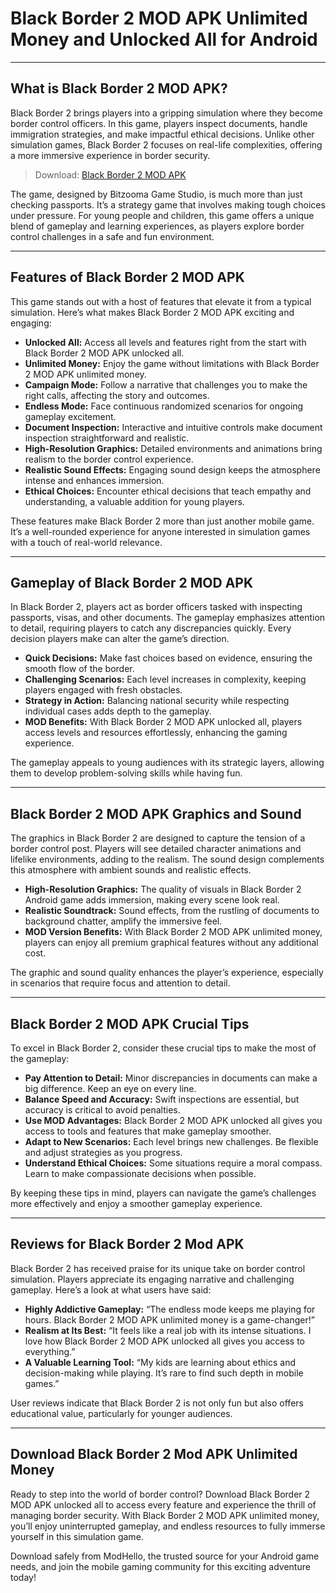 # Black Border 2 MOD APK Unlimited Money and Unlocked All for Android

---

## What is Black Border 2 MOD APK?

Black Border 2 brings players into a gripping simulation where they become border control officers. In this game, players inspect documents, handle immigration strategies, and make impactful ethical decisions. Unlike other simulation games, Black Border 2 focuses on real-life complexities, offering a more immersive experience in border security.

>Download: [Black Border 2 MOD APK](https://s.net.vn/Z1OD)

The game, designed by Bitzooma Game Studio, is much more than just checking passports. It’s a strategy game that involves making tough choices under pressure. For young people and children, this game offers a unique blend of gameplay and learning experiences, as players explore border control challenges in a safe and fun environment.

---

## Features of Black Border 2 MOD APK

This game stands out with a host of features that elevate it from a typical simulation. Here’s what makes Black Border 2 MOD APK exciting and engaging:

- **Unlocked All:** Access all levels and features right from the start with Black Border 2 MOD APK unlocked all.
- **Unlimited Money:** Enjoy the game without limitations with Black Border 2 MOD APK unlimited money.
- **Campaign Mode:** Follow a narrative that challenges you to make the right calls, affecting the story and outcomes.
- **Endless Mode:** Face continuous randomized scenarios for ongoing gameplay excitement.
- **Document Inspection:** Interactive and intuitive controls make document inspection straightforward and realistic.
- **High-Resolution Graphics:** Detailed environments and animations bring realism to the border control experience.
- **Realistic Sound Effects:** Engaging sound design keeps the atmosphere intense and enhances immersion.
- **Ethical Choices:** Encounter ethical decisions that teach empathy and understanding, a valuable addition for young players.

These features make Black Border 2 more than just another mobile game. It’s a well-rounded experience for anyone interested in simulation games with a touch of real-world relevance.

---

## Gameplay of Black Border 2 MOD APK

In Black Border 2, players act as border officers tasked with inspecting passports, visas, and other documents. The gameplay emphasizes attention to detail, requiring players to catch any discrepancies quickly. Every decision players make can alter the game’s direction.

- **Quick Decisions:** Make fast choices based on evidence, ensuring the smooth flow of the border.
- **Challenging Scenarios:** Each level increases in complexity, keeping players engaged with fresh obstacles.
- **Strategy in Action:** Balancing national security while respecting individual cases adds depth to the gameplay.
- **MOD Benefits:** With Black Border 2 MOD APK unlocked all, players access levels and resources effortlessly, enhancing the gaming experience.

The gameplay appeals to young audiences with its strategic layers, allowing them to develop problem-solving skills while having fun.

---

## Black Border 2 MOD APK Graphics and Sound

The graphics in Black Border 2 are designed to capture the tension of a border control post. Players will see detailed character animations and lifelike environments, adding to the realism. The sound design complements this atmosphere with ambient sounds and realistic effects.

- **High-Resolution Graphics:** The quality of visuals in Black Border 2 Android game adds immersion, making every scene look real.
- **Realistic Soundtrack:** Sound effects, from the rustling of documents to background chatter, amplify the immersive feel.
- **MOD Version Benefits:** With Black Border 2 MOD APK unlimited money, players can enjoy all premium graphical features without any additional cost.

The graphic and sound quality enhances the player’s experience, especially in scenarios that require focus and attention to detail.

---

## Black Border 2 MOD APK Crucial Tips

To excel in Black Border 2, consider these crucial tips to make the most of the gameplay:

- **Pay Attention to Detail:** Minor discrepancies in documents can make a big difference. Keep an eye on every line.
- **Balance Speed and Accuracy:** Swift inspections are essential, but accuracy is critical to avoid penalties.
- **Use MOD Advantages:** Black Border 2 MOD APK unlocked all gives you access to tools and features that make gameplay smoother.
- **Adapt to New Scenarios:** Each level brings new challenges. Be flexible and adjust strategies as you progress.
- **Understand Ethical Choices:** Some situations require a moral compass. Learn to make compassionate decisions when possible.

By keeping these tips in mind, players can navigate the game’s challenges more effectively and enjoy a smoother gameplay experience.

---

## Reviews for Black Border 2 Mod APK

Black Border 2 has received praise for its unique take on border control simulation. Players appreciate its engaging narrative and challenging gameplay. Here’s a look at what users have said:

- **Highly Addictive Gameplay:** “The endless mode keeps me playing for hours. Black Border 2 MOD APK unlimited money is a game-changer!”
- **Realism at Its Best:** “It feels like a real job with its intense situations. I love how Black Border 2 MOD APK unlocked all gives you access to everything.”
- **A Valuable Learning Tool:** “My kids are learning about ethics and decision-making while playing. It’s rare to find such depth in mobile games.”

User reviews indicate that Black Border 2 is not only fun but also offers educational value, particularly for younger audiences.

---

## Download Black Border 2 Mod APK Unlimited Money

Ready to step into the world of border control? Download Black Border 2 MOD APK unlocked all to access every feature and experience the thrill of managing border security. With Black Border 2 MOD APK unlimited money, you’ll enjoy uninterrupted gameplay, and endless resources to fully immerse yourself in this simulation game.

Download safely from ModHello, the trusted source for your Android game needs, and join the mobile gaming community for this exciting adventure today!

